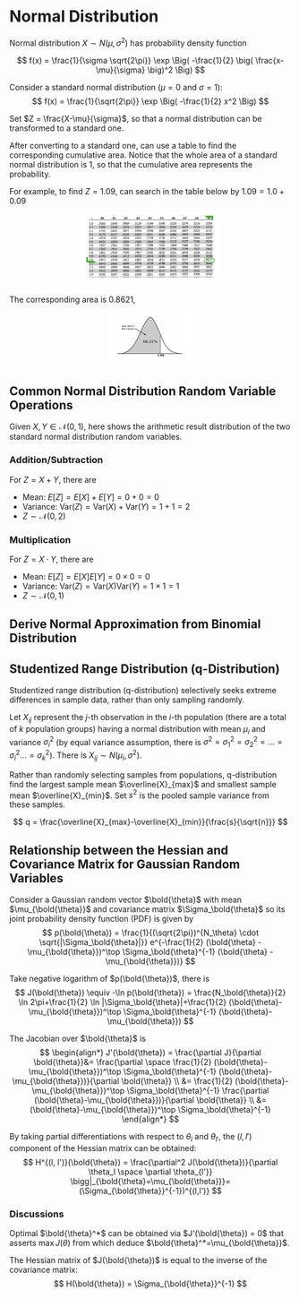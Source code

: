 # Normal Distribution

Normal distribution $X \sim N(\mu, \sigma^2)$ has probability density function

$$
f(x) = \frac{1}{\sigma \sqrt{2\pi}} \exp \Big( -\frac{1}{2} \big( \frac{x-\mu}{\sigma} \big)^2 \Big)
$$

Consider a standard normal distribution ($\mu=0$ and $\sigma=1$):
$$
f(x) = \frac{1}{\sqrt{2\pi}} \exp \Big( -\frac{1}{2} x^2 \Big)
$$

Set $Z = \frac{X-\mu}{\sigma}$, so that a normal distribution can be transformed to a standard one.

After converting to a standard one, can use a table to find the corresponding cumulative area.
Notice that the whole area of a standard normal distribution is $1$, so that the cumulative area represents the probability.

For example, to find $Z=1.09$, can search in the table below by $1.09 = 1.0 + 0.09$

<div style="display: flex; justify-content: center;">
      <img src="imgs/normal_dist_table.png" width="50%" height="30%" alt="normal_dist_table" />
</div>
</br>

The corresponding area is 0.8621, 

<div style="display: flex; justify-content: center;">
      <img src="imgs/normal_dist_1.09_z.png" width="30%" height="20%" alt="normal_dist_1.09_z" />
</div>
</br>

## Common Normal Distribution Random Variable Operations

Given $X,Y\in\mathcal{N}(0,1)$, here shows the arithmetic result distribution of the two standard normal distribution random variables.

### Addition/Subtraction

For $Z=X+Y$, there are

* Mean: $E[Z]=E[X]+E[Y]=0+0=0$
* Variance: $\text{Var}(Z)=\text{Var}(X)+\text{Var}(Y)=1+1=2$
* $Z\sim\mathcal{N}(0,2)$

### Multiplication

For $Z=X\cdot Y$, there are

* Mean: $E[Z]=E[X]E[Y]=0\times 0=0$
* Variance: $\text{Var}(Z)=\text{Var}(X)\text{Var}(Y)=1\times 1=1$
* $Z\sim\mathcal{N}(0,1)$

## Derive Normal Approximation from Binomial Distribution

## Studentized Range Distribution (q-Distribution)

Studentized range distribution (q-distribution) selectively seeks extreme differences in sample data, rather than only sampling randomly.

Let $X_{ij}$ represent the $j$-th observation in the $i$-th population (there are a total of $k$ population groups) having a normal distribution with mean $\mu_i$ and variance $\sigma_i^2$ (by equal variance assumption, there is $\sigma^2=\sigma^2_1=\sigma^2_2=...=\sigma^2_i...=\sigma^2_k$). 
There is $X_{ij} \sim N (\mu_i, \sigma^2)$.

Rather than randomly selecting samples from populations, q-distribution find the largest sample mean $\overline{X}_{max}$ and smallest sample mean $\overline{X}_{min}$.
Set $s^2$ is the pooled sample variance from these samples.

$$
q = \frac{\overline{X}_{max}-\overline{X}_{min}}{\frac{s}{\sqrt{n}}}
$$


## Relationship between the Hessian and Covariance Matrix for Gaussian Random Variables

Consider a Gaussian random vector $\bold{\theta}$ with mean $\mu_{\bold{\theta}}$ and covariance matrix $\Sigma_\bold{\theta}$ so its joint probability density function (PDF) is given by
$$
p(\bold{\theta}) = 
\frac{1}{(\sqrt{2\pi})^{N_\theta} \cdot \sqrt{|\Sigma_\bold{\theta}|}}
e^{-\frac{1}{2} (\bold{\theta} - \mu_{\bold{\theta}})^\top \Sigma_\bold{\theta}^{-1} (\bold{\theta} - \mu_{\bold{\theta}})}
$$

Take negative logarithm of $p(\bold{\theta})$, 
there is
$$
J(\bold{\theta}) \equiv
-\ln p(\bold{\theta}) =
\frac{N_\bold{\theta}}{2} \ln 2\pi+\frac{1}{2} \ln |\Sigma_\bold{\theta}|+\frac{1}{2} (\bold{\theta}-\mu_{\bold{\theta}})^\top \Sigma_\bold{\theta}^{-1} (\bold{\theta}-\mu_{\bold{\theta}})
$$

The Jacobian over $\bold{\theta}$ is
$$
\begin{align*}
J'(\bold{\theta}) = \frac{\partial J}{\partial \bold{\theta}}&=
\frac{\partial \space \frac{1}{2} (\bold{\theta}-\mu_{\bold{\theta}})^\top \Sigma_\bold{\theta}^{-1} (\bold{\theta}-\mu_{\bold{\theta}})}{\partial \bold{\theta}}
\\ &=
\frac{1}{2} (\bold{\theta}-\mu_{\bold{\theta}})^\top
\Sigma_\bold{\theta}^{-1} 
\frac{\partial (\bold{\theta}-\mu_{\bold{\theta}})}{\partial \bold{\theta}}
\\ &=
(\bold{\theta}-\mu_{\bold{\theta}})^\top
\Sigma_\bold{\theta}^{-1} 
\end{align*}
$$

By taking partial differentiations with
respect to $\theta_l$ and $\theta_{l'}$,
the $(l, l')$ component of the Hessian matrix can be obtained:
$$
H^{(l, l')}(\bold{\theta}) =
\frac{\partial^2 J(\bold{\theta})}{\partial \theta_l \space \partial \theta_{l'}}
\bigg|_{\bold{\theta}=\mu_{\bold{\theta}}}=
(\Sigma_{\bold{\theta}}^{-1})^{(l,l')}
$$

### Discussions

Optimal $\bold{\theta}^*$ can be obtained via $J'(\bold{\theta}) = 0$ that asserts $\max J(\theta)$ from which deduce $\bold{\theta}^*=\mu_{\bold{\theta}}$.

The Hessian matrix of $J(\bold{\theta})$ is equal to the inverse of the covariance matrix:
$$
H(\bold{\theta}) = \Sigma_{\bold{\theta}}^{-1}
$$